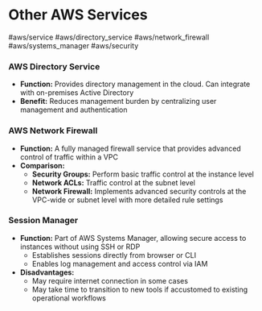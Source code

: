 # Other AWS Services

#aws/service #aws/directory_service #aws/network_firewall #aws/systems_manager #aws/security

### AWS Directory Service
- **Function:** Provides directory management in the cloud. Can integrate with on-premises Active Directory
- **Benefit:** Reduces management burden by centralizing user management and authentication

### AWS Network Firewall
- **Function:** A fully managed firewall service that provides advanced control of traffic within a VPC
- **Comparison:**
  - **Security Groups:** Perform basic traffic control at the instance level
  - **Network ACLs:** Traffic control at the subnet level
  - **Network Firewall:** Implements advanced security controls at the VPC-wide or subnet level with more detailed rule settings

### Session Manager
- **Function:** Part of AWS Systems Manager, allowing secure access to instances without using SSH or RDP
  - Establishes sessions directly from browser or CLI
  - Enables log management and access control via IAM
- **Disadvantages:**
  - May require internet connection in some cases
  - May take time to transition to new tools if accustomed to existing operational workflows 